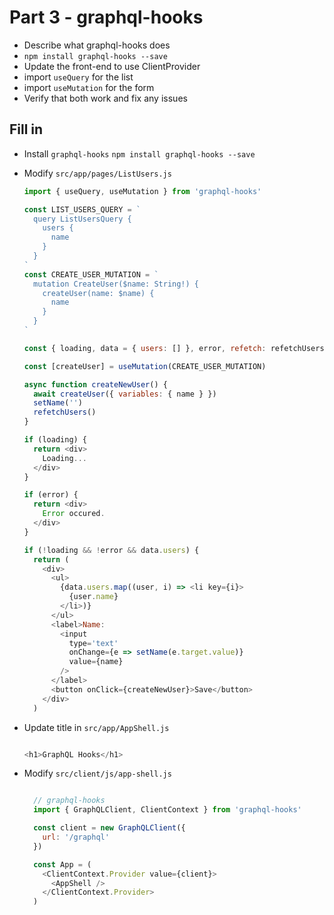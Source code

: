 # Part 3 - graphql-hooks

- Describe what graphql-hooks does
- `npm install graphql-hooks --save`
- Update the front-end to use ClientProvider
- import `useQuery` for the list
- import `useMutation` for the form
- Verify that both work and fix any issues

## Fill in
- Install `graphql-hooks`
  `npm install graphql-hooks --save`

- Modify `src/app/pages/ListUsers.js`

  ```js
  import { useQuery, useMutation } from 'graphql-hooks'

  const LIST_USERS_QUERY = `
    query ListUsersQuery {
      users {
        name
      }
    }
  `
  const CREATE_USER_MUTATION = `
    mutation CreateUser($name: String!) {
      createUser(name: $name) {
        name
      }
    }
  `

  const { loading, data = { users: [] }, error, refetch: refetchUsers } = useQuery(LIST_USERS_QUERY)

  const [createUser] = useMutation(CREATE_USER_MUTATION)

  async function createNewUser() {
    await createUser({ variables: { name } })
    setName('')
    refetchUsers()
  }

  if (loading) {
    return <div>
      Loading...
    </div>
  }

  if (error) {
    return <div>
      Error occured.
    </div>
  }

  if (!loading && !error && data.users) {
    return (
      <div>
        <ul>
          {data.users.map((user, i) => <li key={i}>
            {user.name}
          </li>)}
        </ul>
        <label>Name:
          <input
            type='text'
            onChange={e => setName(e.target.value)}
            value={name}
          />
        </label>
        <button onClick={createNewUser}>Save</button>
      </div>
    )
  ```
- Update title in `src/app/AppShell.js`

    ```js

    <h1>GraphQL Hooks</h1>

    ```
- Modify `src/client/js/app-shell.js`

  ```js

    // graphql-hooks
    import { GraphQLClient, ClientContext } from 'graphql-hooks'

    const client = new GraphQLClient({
      url: '/graphql'
    })

    const App = (
      <ClientContext.Provider value={client}>
        <AppShell />
      </ClientContext.Provider>
    )

  ```
